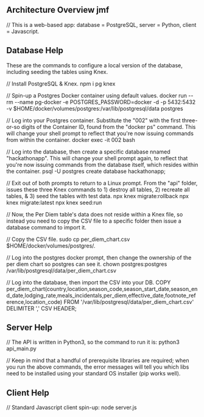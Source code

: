 ## Architecture Overview jmf

// This is a web-based app: database = PostgreSQL, server = Python, client = Javascript.

## Database Help

These are the commands to configure a local version of the database, including seeding the tables using Knex.

// Install PostgreSQL & Knex.
npm i pg knex

// Spin-up a Postgres Docker container using default values.
docker run --rm --name pg-docker -e POSTGRES_PASSWORD=docker -d -p 5432:5432 -v $HOME/docker/volumes/postgres:/var/lib/postgresql/data postgres

// Log into your Postgres container.  Substitute the "002" with the first three-or-so digits of the Container ID, found from the "docker ps" command.  This will change your shell prompt to reflect that you're now issuing commands from within the container.
docker exec -it 002 bash

// Log into the database, then create a specific database nnamed "hackathonapp".  This will change your shell prompt again, to reflect that you're now issuing commands from the database itself, which resides within the container.
psql -U postgres
create database hackathonapp;

// Exit out of both prompts to return to a Linux prompt.  From the "api" folder, issues these three Knex commands to 1) destroy all tables, 2) recreate all tables, & 3) seed the tables with test data.
npx knex migrate:rollback
npx knex migrate:latest
npx knex seed:run

// Now, the Per Diem table's data does not reside within a Knex file, so instead you need to copy the CSV file to a specific folder then issue a database command to import it.

// Copy the CSV file.
sudo cp per_diem_chart.csv $HOME/docker/volumes/postgres/.

// Log into the postgres docker prompt, then change the ownership of the per diem chart so postgres can see it.
chown postgres:postgres /var/lib/postgresql/data/per_diem_chart.csv

// Log into the database, then import the CSV into your DB.
COPY per_diem_chart(country,location,season_code,season_start_date,season_end_date,lodging_rate,meals_incidentals,per_diem,effective_date,footnote_reference,location_code)
FROM '/var/lib/postgresql/data/per_diem_chart.csv'
DELIMITER ','
CSV HEADER;

## Server Help

// The API is written in Python3, so the command to run it is:
python3 api_main.py

// Keep in mind that a handful of prerequisite libraries are required; when you run the above commands, the error messages will tell you which libs need to be installed using your standard OS installer (pip works well).

## Client Help

// Standard Javascript client spin-up:
node server.js